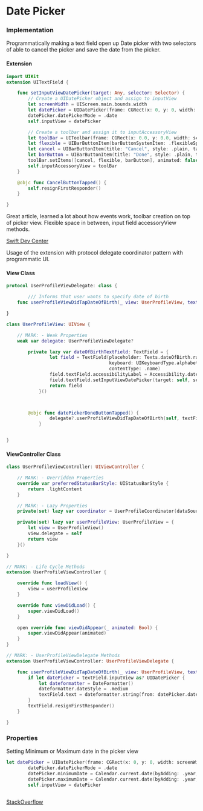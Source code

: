 # Date Picker

### Implementation

Programmatically making a text field open up Date picker with two selectors of able to cancel the picker and save the date from the picker.

#### Extension

```swift
import UIKit
extension UITextField {

    func setInputViewDatePicker(target: Any, selector: Selector) {
        // Create a UIDatePicker object and assign to inputView
        let screenWidth = UIScreen.main.bounds.width
        let datePicker = UIDatePicker(frame: CGRect(x: 0, y: 0, width: screenWidth, height: 216))
        datePicker.datePickerMode = .date 
        self.inputView = datePicker 

        // Create a toolbar and assign it to inputAccessoryView
        let toolBar = UIToolbar(frame: CGRect(x: 0.0, y: 0.0, width: screenWidth, height: 44.0)) 
        let flexible = UIBarButtonItem(barButtonSystemItem: .flexibleSpace, target: nil, action: nil) 
        let cancel = UIBarButtonItem(title: "Cancel", style: .plain, target: nil, action: #selector(CancelButtonTapped))
        let barButton = UIBarButtonItem(title: "Done", style: .plain, target: target, action: selector) 
        toolBar.setItems([cancel, flexible, barButton], animated: false) 
        self.inputAccessoryView = toolBar 
    }

    @objc func CancelButtonTapped() {
        self.resignFirstResponder()
    }

}
```

Great article, learned a lot about how events work, toolbar creation on top of picker view. Flexible space in between, input field accessoryView methods.

[Swift Dev Center](https://www.swiftdevcenter.com/uidatepicker-as-input-view-to-uitextfield-swift/)

Usage of the extension with protocol delegate coordinator pattern with programmatic UI.

#### View Class

```swift
protocol UserProfileViewDelegate: class { 

        /// Informs that user wants to specify date of birth
    func userProfileViewDidTapDateOfBirth(_ view: UserProfileView, textField: UITextField)

}

class UserProfileView: UIView {

    // MARK: - Weak Properties
    weak var delegate: UserProfileViewDelegate?

        private lazy var dateOfBirthTextField: TextField = {
                let field = TextField(placeholder: Texts.dateOfBirth.rawValue,
                                      keyboard: UIKeyboardType.alphabet,
                                      contentType: .name)
                field.textField.accessibilityLabel = Accessibility.dateOfBirth.rawValue.localized
                field.textField.setInputViewDatePicker(target: self, selector: #selector(datePickerDoneButtonTapped))
                return field
            }()



        @objc func datePickerDoneButtonTapped() {
                delegate?.userProfileViewDidTapDateOfBirth(self, textField: dateOfBirthTextField.textField)
            }


}
```

#### ViewController Class

```swift
class UserProfileViewController: UIViewController {

    // MARK: - Overridden Properties
    override var preferredStatusBarStyle: UIStatusBarStyle {
        return .lightContent
    }

    // MARK: - Lazy Properties
    private(set) lazy var coordinator = UserProfileCoordinator(dataSource: userProfileView.content)

    private(set) lazy var userProfileView: UserProfileView = {
        let view = UserProfileView()
        view.delegate = self
        return view
    }()

}

// MARK: - Life Cycle Methods
extension UserProfileViewController {

    override func loadView() {
        view = userProfileView
    }

    override func viewDidLoad() {
        super.viewDidLoad()
    }

    open override func viewDidAppear(_ animated: Bool) {
        super.viewDidAppear(animated)
    }
}

// MARK: - UserProfileViewDelegate Methods
extension UserProfileViewController: UserProfileViewDelegate {

    func userProfileViewDidTapDateOfBirth(_ view: UserProfileView, textField: UITextField) {
        if let datePicker = textField.inputView as? UIDatePicker {
            let dateformatter = DateFormatter() 
            dateformatter.dateStyle = .medium 
            textField.text = dateformatter.string(from: datePicker.date)
        }
        textField.resignFirstResponder()
    }

}
```

### Properties

Setting Minimum or Maximum date in the picker view

```swift
let datePicker = UIDatePicker(frame: CGRect(x: 0, y: 0, width: screenWidth, height: 216))
        datePicker.datePickerMode = .date
        datePicker.minimumDate = Calendar.current.date(byAdding: .year, value: -150, to: Date())
        datePicker.maximumDate = Calendar.current.date(byAdding: .year, value: -18, to: Date())
        self.inputView = datePicker 
        
```

[StackOverflow](https://stackoverflow.com/questions/10494174/minimum-and-maximum-date-in-uidatepicker)
